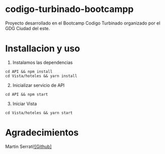 # codigo-turbinado-bootcampp
Proyecto desarrollado en el Bootcamp Codigo Turbinado organizado por el GDG Ciudad del este.
# Installacion y uso
1. Instalamos las dependencias 
```
cd API && npm install
cd Vista/hoteles && yarn install
```
2. Inicializar servicio de API
```
cd API && npm start
```
3. Iniciar Vista
```
cd Vista/hoteles && yarn start
```

# Agradecimientos

Martin Serrati[![Github]](https://github.com/msvzero)
